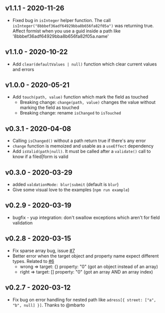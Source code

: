 ## v1.1.1 - 2020-11-26

-   Fixed bug in `isInteger` helper function. The call `isInteger("8bbbef36adf64929bba8b656fa82f05a")` was returning true. Affect formist when you use a guid inside a path like '8bbbef36adf64929bba8b656fa82f05a.name'

## v1.1.0 - 2020-10-22

-   Add `clear(defaultValues | null)` function which clear current values and errors

## v1.0.0 - 2020-05-21

-   Add `touch(path, value)` function which mark the field as touched
    -   Breaking change: `change(path, value)` changes the value without marking the field as touched
    -   Breaking change: rename `isChanged` to `isTouched`

## v0.3.1 - 2020-04-08

-   Calling `isChanged()` without a path return true if there's any error
-   `change` function is memoized and usable as a `useEffect` dependency
-   Add `isValid(path|null)`. It must be called after a `validate()` call to know if a filed|form is valid

## v0.3.0 - 2020-03-29

-   added `valdationMode: blur|submit` (default is `blur`)
-   Give some visual love to the examples (`npm run example`)

## v0.2.9 - 2020-03-19

-   bugfix - yup integration: don't swallow exceptions which aren't for field validation

## v0.2.8 - 2020-03-15

-   Fix sparse array bug, issue [#7](https://github.com/iacoware/react-formist/issues/7)
-   Better error when the target object and property name expect different types. Related to [#6](https://github.com/iacoware/react-formist/issues/6)
    -   wrong => target: {} property: "0" (got an object instead of an array)
    -   right => target: [] property: "0" (got an array AND an array index)

## v0.2.7 - 2020-03-12

-   Fix bug on error handling for nested path like `adress[{ street: ["a", "b", null] }]`. Thanks to @mbarto
